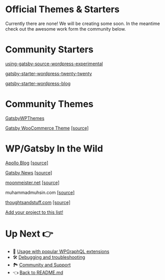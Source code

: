 # Official Themes & Starters

Currently there are none! We will be creating some soon. In the meantime check out the awesome work form the community below.

# Community Starters

[using-gatsby-source-wordpress-experimental](https://github.com/TylerBarnes/using-gatsby-source-wordpress-experimental)

[gatsby-starter-wordpress-twenty-twenty](https://github.com/henrikwirth/gatsby-starter-wordpress-twenty-twenty)

[gatsby-starter-wordpress-blog](https://github.com/zeevosec/gatsby-starter-wordpress-blog)

# Community Themes

[GatsbyWPThemes](https://gatsbywpthemes.com/)

[Gatsby WooCommerce Theme](https://gatsby-woocommerce-theme.netlify.app/) [[source]](https://github.com/imranhsayed/gatsby-woocommerce-themes)

# WP/Gatsby In the Wild

[Apollo Blog](https://github.com/apollographql/blog) [[source]](https://github.com/apollographql/blog)

[Gatsby News](https://gatsby-news2.netlify.app/) [[source]](https://github.com/DSchau/gatsby-news)

[moonmeister.net](https://moonmeister.net/) [[source]](https://github.com/moonmeister/moonmeister.net)

muhammadmuhsin.com [[source]](https://github.com/m-muhsin/muhammadmuhsin.com)

[thoughtsandstuff.com](https://thoughtsandstuff.com) [[source]](https://github.com/robmarshall/tns-gatsby)

[Add your project to this list!](https://github.com/gatsbyjs/gatsby-source-wordpress-experimental/edit/master/docs/themes-starters-examples.md)

# Up Next :point_right:

- :medal_sports: [Usage with popular WPGraphQL extensions](./usage-with-popular-wp-graphql-extensions.md)
- :hammer_and_wrench: [Debugging and troubleshooting](./debugging-and-troubleshooting.md)
- :national_park: [Community and Support](./community-and-support.md)
- :point_left: [Back to README.md](../README.md)

